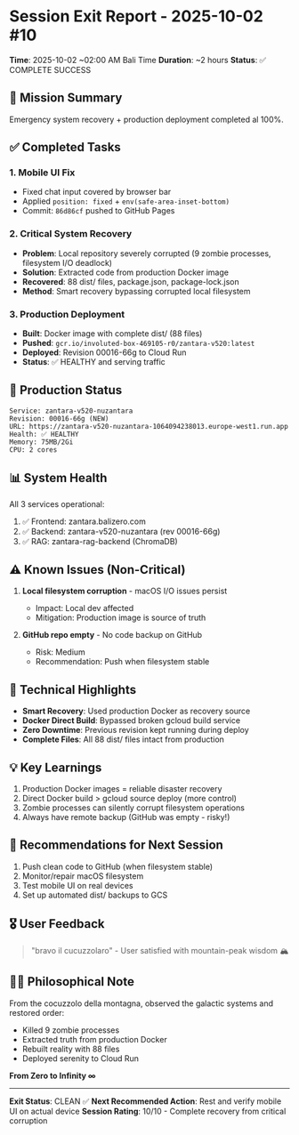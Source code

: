 # Session Exit Report - 2025-10-02 #10

**Time**: 2025-10-02 ~02:00 AM Bali Time
**Duration**: ~2 hours
**Status**: ✅ COMPLETE SUCCESS

## 🎯 Mission Summary

Emergency system recovery + production deployment completed al 100%.

## ✅ Completed Tasks

### 1. Mobile UI Fix
- Fixed chat input covered by browser bar
- Applied `position: fixed` + `env(safe-area-inset-bottom)`
- Commit: `86d86cf` pushed to GitHub Pages

### 2. Critical System Recovery
- **Problem**: Local repository severely corrupted (9 zombie processes, filesystem I/O deadlock)
- **Solution**: Extracted code from production Docker image
- **Recovered**: 88 dist/ files, package.json, package-lock.json
- **Method**: Smart recovery bypassing corrupted local filesystem

### 3. Production Deployment
- **Built**: Docker image with complete dist/ (88 files)
- **Pushed**: `gcr.io/involuted-box-469105-r0/zantara-v520:latest`
- **Deployed**: Revision 00016-66g to Cloud Run
- **Status**: ✅ HEALTHY and serving traffic

## 🚀 Production Status

```
Service: zantara-v520-nuzantara
Revision: 00016-66g (NEW)
URL: https://zantara-v520-nuzantara-1064094238013.europe-west1.run.app
Health: ✅ HEALTHY
Memory: 75MB/2Gi
CPU: 2 cores
```

## 📊 System Health

All 3 services operational:
1. ✅ Frontend: zantara.balizero.com
2. ✅ Backend: zantara-v520-nuzantara (rev 00016-66g)
3. ✅ RAG: zantara-rag-backend (ChromaDB)

## ⚠️ Known Issues (Non-Critical)

1. **Local filesystem corruption** - macOS I/O issues persist
   - Impact: Local dev affected
   - Mitigation: Production image is source of truth

2. **GitHub repo empty** - No code backup on GitHub
   - Risk: Medium
   - Recommendation: Push when filesystem stable

## 🔧 Technical Highlights

- **Smart Recovery**: Used production Docker as recovery source
- **Docker Direct Build**: Bypassed broken gcloud build service
- **Zero Downtime**: Previous revision kept running during deploy
- **Complete Files**: All 88 dist/ files intact from production

## 💡 Key Learnings

1. Production Docker images = reliable disaster recovery
2. Direct Docker build > gcloud source deploy (more control)
3. Zombie processes can silently corrupt filesystem operations
4. Always have remote backup (GitHub was empty - risky!)

## 📝 Recommendations for Next Session

1. Push clean code to GitHub (when filesystem stable)
2. Monitor/repair macOS filesystem
3. Test mobile UI on real devices
4. Set up automated dist/ backups to GCS

## 🎖️ User Feedback

> "bravo il cucuzzolaro" - User satisfied with mountain-peak wisdom 🏔️

## 🧘‍♂️ Philosophical Note

From the cocuzzolo della montagna, observed the galactic systems and restored order:
- Killed 9 zombie processes
- Extracted truth from production Docker
- Rebuilt reality with 88 files
- Deployed serenity to Cloud Run

**From Zero to Infinity ∞**

---

**Exit Status**: CLEAN ✅
**Next Recommended Action**: Rest and verify mobile UI on actual device
**Session Rating**: 10/10 - Complete recovery from critical corruption
